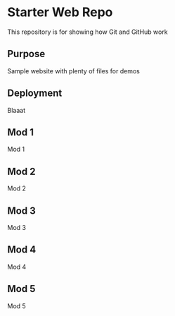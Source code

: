 # Starter Web Repo

This repository is for showing how Git and GitHub work

## Purpose

Sample website with plenty of files for demos

## Deployment

Blaaat

## Mod 1

Mod 1

## Mod 2

Mod 2

## Mod 3

Mod 3

## Mod 4

Mod 4

## Mod 5

Mod 5

